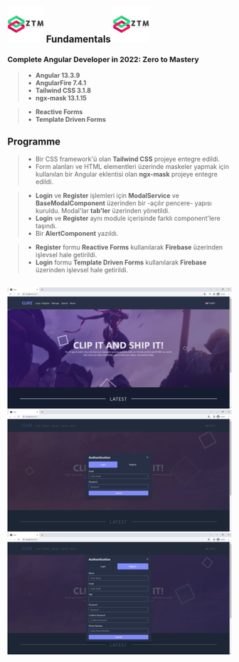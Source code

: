 ## <img width="82" height="82" src="https://github.com/enesozmus/clips/blob/master/src/assets/forGitHub/ztm.jpg" alt="ztm"> Fundamentals <img width="82" height="82" src="https://github.com/enesozmus/clips/blob/master/src/assets/forGitHub/ztm.jpg" alt="ztm">

<h3>Complete Angular Developer in 2022: Zero to Mastery</h3>

> * **Angular 13.3.9**
> * **AngularFire 7.4.1**
> * **Tailwind CSS 3.1.8**
> * **ngx-mask 13.1.15**

> * **Reactive Forms**
> * **Template Driven Forms**


## Programme
> * Bir CSS framework'ü olan **Tailwind CSS** projeye entegre edildi.
> * Form alanları ve HTML elementleri üzerinde maskeler yapmak için kullanılan bir Angular eklentisi olan **ngx-mask** projeye entegre edildi.

> * **Login** ve **Register** işlemleri için **ModalService** ve **BaseModalComponent** üzerinden bir -açılır pencere- yapısı kuruldu. Modal'lar **tab'ler** üzerinden yönetildi.
> * **Login** ve **Register** aynı module içerisinde farklı component'lere taşındı.
> * Bir **AlertComponent** yazıldı.

> * **Register** formu **Reactive Forms** kullanılarak **Firebase** üzerinden işlevsel hale getirildi.
> * **Login** formu **Template Driven Forms** kullanılarak **Firebase** üzerinden işlevsel hale getirildi.

<br/>
<img src="https://github.com/enesozmus/clips/blob/master/src/assets/forGitHub/Clips%20-%20Google%20Chrome%2014.10.2022%2014_25_58.png" alt="HomePage">

<br/>
<img src="https://github.com/enesozmus/clips/blob/master/src/assets/forGitHub/Clips%20-%20Google%20Chrome%2015.10.2022%2019_27_25.png" alt="LoginModal">

<br/>
<img src="https://github.com/enesozmus/clips/blob/master/src/assets/forGitHub/Clips%20-%20Google%20Chrome%2015.10.2022%2019_27_31.png" alt="RegisterModal">
